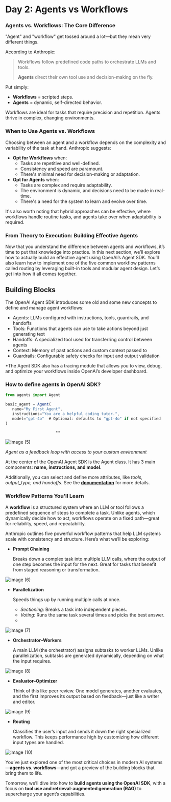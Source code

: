 # Day 2: Agents vs Workflows

### Agents vs. Workflows: The Core Difference

"Agent" and "workflow" get tossed around a lot—but they mean very different things.

According to Anthropic:

> Workflows follow predefined code paths to orchestrate LLMs and tools.
> 
> 
> **Agents** direct their own tool use and decision-making on the fly.
> 

Put simply:

- **Workflows** = scripted steps.
- **Agents** = dynamic, self-directed behavior.

Workflows are ideal for tasks that require precision and repetition. Agents thrive in complex, changing environments.

### When to Use Agents vs. Workflows

Choosing between an agent and a workflow depends on the complexity and variability of the task at hand. Anthropic suggests:

- **Opt for Workflows** when:
    - Tasks are repetitive and well-defined.
    - Consistency and speed are paramount.
    - There's minimal need for decision-making or adaptation.
- **Opt for Agents** when:
    - Tasks are complex and require adaptability.
    - The environment is dynamic, and decisions need to be made in real-time.
    - There's a need for the system to learn and evolve over time.

It's also worth noting that hybrid approaches can be effective, where workflows handle routine tasks, and agents take over when adaptability is required.

### From Theory to Execution: Building Effective Agents

Now that you understand the difference between agents and workflows, it’s time to put that knowledge into practice. In this next section, we’ll explore how to actually build an effective agent using OpenAI’s Agent SDK. You’ll also learn how to implement one of the five common workflow patterns called routing by leveraging built-in tools and modular agent design. Let’s get into how it all comes together.

## Building Blocks

The OpenAI Agent SDK introduces some old and some new concepts to define and manage agent workflows:

- Agents: LLMs configured with instructions, tools, guardrails, and handoffs
- Tools: Functions that agents can use to take actions beyond just generating text
- Handoffs: A specialized tool used for transferring control between agents
- Context: Memory of past actions and custom context passed to
- Guardrails: Configurable safety checks for input and output validation

*The Agent SDK also has a tracing module that allows you to view, debug, and optimize your workflows inside OpenAI’s developer dashboard. 

### **How to define agents in OpenAI SDK?**

```jsx
from agents import Agent

basic_agent = Agent(
   name="My First Agent",
   instructions="You are a helpful coding tutor.",
   model="gpt-4o"  # Optional: defaults to "gpt-4o" if not specified
)

```

                          **
                          
![image (5)](https://github.com/user-attachments/assets/b0426701-7844-4571-9975-4824490ac6f6)

*Agent as a feedback loop with access to your custom environment*

At the center of the OpenAI Agent SDK is the Agent class. It has 3 main components: **name, instructions, and model.**

Additionally, you can select and define more attributes, like *tools, output_type, and handoffs*. See the [**documentation**](https://openai.github.io/openai-agents-python/agents/?utm_source=breakintodata.beehiiv.com&utm_medium=newsletter&utm_campaign=build-effective-agents-with-openai-agents-sdk) for more details.

### Workflow Patterns You’ll Learn

A **workflow** is a structured system where an LLM or tool follows a predefined sequence of steps to complete a task. Unlike agents, which dynamically decide how to act, workflows operate on a fixed path—great for reliability, speed, and repeatability.

Anthropic outlines five powerful workflow patterns that help LLM systems scale with consistency and structure. Here’s what we’ll be exploring:

- **Prompt Chaining**
    
    Breaks down a complex task into multiple LLM calls, where the output of one step becomes the input for the next. Great for tasks that benefit from staged reasoning or transformation.
    
![image (6)](https://github.com/user-attachments/assets/687db343-6291-4cb4-a34a-61985d562551)

    
- **Parallelization**
    
    Speeds things up by running multiple calls at once.
    
    - *Sectioning*: Breaks a task into independent pieces.
    - *Voting*: Runs the same task several times and picks the best answer.
    - 

![image (7)](https://github.com/user-attachments/assets/f9bc502e-d35e-46e3-817e-3da4a5a5a320)

- **Orchestrator–Workers**
    
    A main LLM (the orchestrator) assigns subtasks to worker LLMs. Unlike parallelization, subtasks are generated dynamically, depending on what the input requires.
    
![image (8)](https://github.com/user-attachments/assets/fd2f9bd2-5410-4dab-ada7-b7d045b2faa3)
    
- **Evaluator–Optimizer**
    
    Think of this like peer review. One model generates, another evaluates, and the first improves its output based on feedback—just like a writer and editor.
    
![image (9)](https://github.com/user-attachments/assets/8030bd64-b025-46fa-ba5d-936a0f1a9139)

- **Routing**
    
    Classifies the user’s input and sends it down the right specialized workflow. This keeps performance high by customizing how different input types are handled.
    
![image (10)](https://github.com/user-attachments/assets/e44dd9a3-a31d-4945-838f-9d374066c9de)
    

You’ve just explored one of the most critical choices in modern AI systems—**agents vs. workflows**—and got a preview of the building blocks that bring them to life.

Tomorrow, we’ll dive into how to **build agents using the OpenAI SDK**, with a focus on **tool use and retrieval-augmented generation (RAG)** to supercharge your agent’s capabilities.

